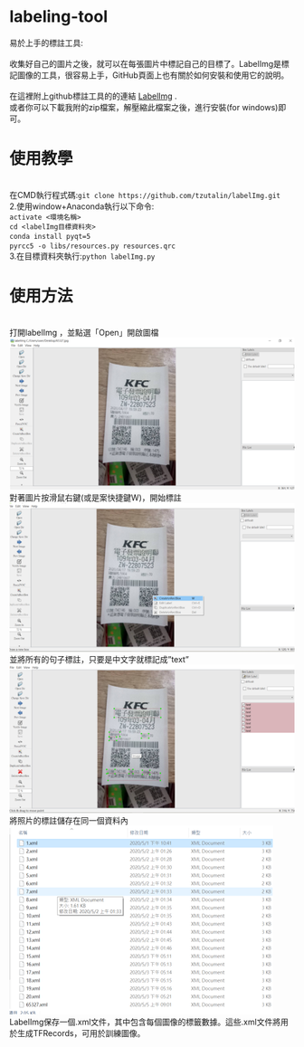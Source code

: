 # labeling-tool
易於上手的標註工具:
<br>
<br>收集好自己的圖片之後，就可以在每張圖片中標記自己的目標了。LabelImg是標記圖像的工具，很容易上手，GitHub頁面上也有關於如何安裝和使用它的說明。
<br>
<br>在這裡附上github標註工具的的連結 [LabelImg](https://github.com/tzutalin/labelImg "labelImg") .
<br>或者你可以下載我附的zip檔案，解壓縮此檔案之後，進行安裝(for windows)即可。
<br>
# 使用教學
<br>在CMD執行程式碼:```git clone https://github.com/tzutalin/labelImg.git```
<br>2.使用window+Anaconda執行以下命令:
<br>  ```activate <環境名稱>```
<br>  ```cd <labelImg目標資料夾>```
<br>  ```conda install pyqt=5```
<br>  ```pyrcc5 -o libs/resources.py resources.qrc```
<br>3.在目標資料夾執行:```python labelImg.py```
# 使用方法
<br>打開labelImg ，並點選「Open」開啟圖檔
<br>![step1](https://github.com/yuyangdanny/labeling-tool/blob/master/images/open.PNG)
<br>對著圖片按滑鼠右鍵(或是案快捷鍵W)，開始標註
<br>![step2](https://github.com/yuyangdanny/labeling-tool/blob/master/images/labeling.PNG)
<br>並將所有的句子標註，只要是中文字就標記成”text”
<br>![step3](https://github.com/yuyangdanny/labeling-tool/blob/master/images/text.PNG)
<br>將照片的標註儲存在同一個資料內
<br>![step4](https://github.com/yuyangdanny/labeling-tool/blob/master/images/xml.PNG)
<br>LabelImg保存一個.xml文件，其中包含每個圖像的標籤數據。這些.xml文件將用於生成TFRecords，可用於訓練圖像。
